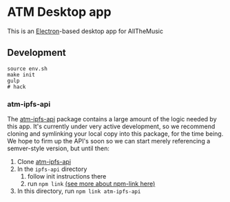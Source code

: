 # ATM Desktop app

This is an [Electron][]-based desktop app for AllTheMusic

## Development

```shell
source env.sh
make init
gulp
# hack
```
### atm-ipfs-api

The [atm-ipfs-api][] package contains a large amount of the logic needed by this
app. It's currently under very active development, so we recommend cloning and symlinking
your local copy into this package, for the time being. We hope to firm up the
API's soon so we can start merely referencing a semver-style version, but until
then:

1. Clone [atm-ipfs-api][]
2. In the `ipfs-api` directory
    1. follow init instructions there
    2. run `npm link` [(see more about npm-link here)][npm-link]
3. In this directory, run `npm link atm-ipfs-api`

[electron]: https://github.com/atom/electron
[atm-ipfs-api]: https://github.com/allthemusic/atm-ipfs-api
[npm-link]: https://docs.npmjs.com/cli/link

